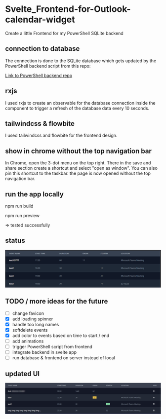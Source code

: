 # Svelte_Frontend-for-Outlook-calendar-widget

Create a little Frontend for my PowerShell SQLite backend

## connection to database

The connection is done to the SQLite database which gets updated by the PowerShell backend script from this repo:

[Link to PowerShell backend repo](https://github.com/golfomania/PowerShell_OutlookCalendarEventsWidget)

## rxjs

I used rxjs to create an observable for the database connection inside the component to trigger a refresh of the database data every 10 seconds.

## tailwindcss & flowbite

I used tailwindcss and flowbite for the frontend design.

## show in chrome without the top navigation bar

In Chrome, open the 3-dot menu on the top right.
There in the save and share section create a shortcut and select "open as window".
You can also pin this shortcut to the taskbar.
the page is now opened without the top navigation bar.

## run the app locally

npm run build

npm run preview

=> tested successfully

## status

![Alt text](image.png)

## TODO / more ideas for the future

- [ ] change favicon
- [x] add loading spinner
- [x] handle too long names
- [x] softdelete events
- [x] add color to events based on time to start / end
- [ ] add animations
- [ ] trigger PowerShell script from frontend
- [ ] integrate backend in svelte app
- [ ] run database & frontend on server instead of local

## updated UI

![Alt text](image-1.png)

